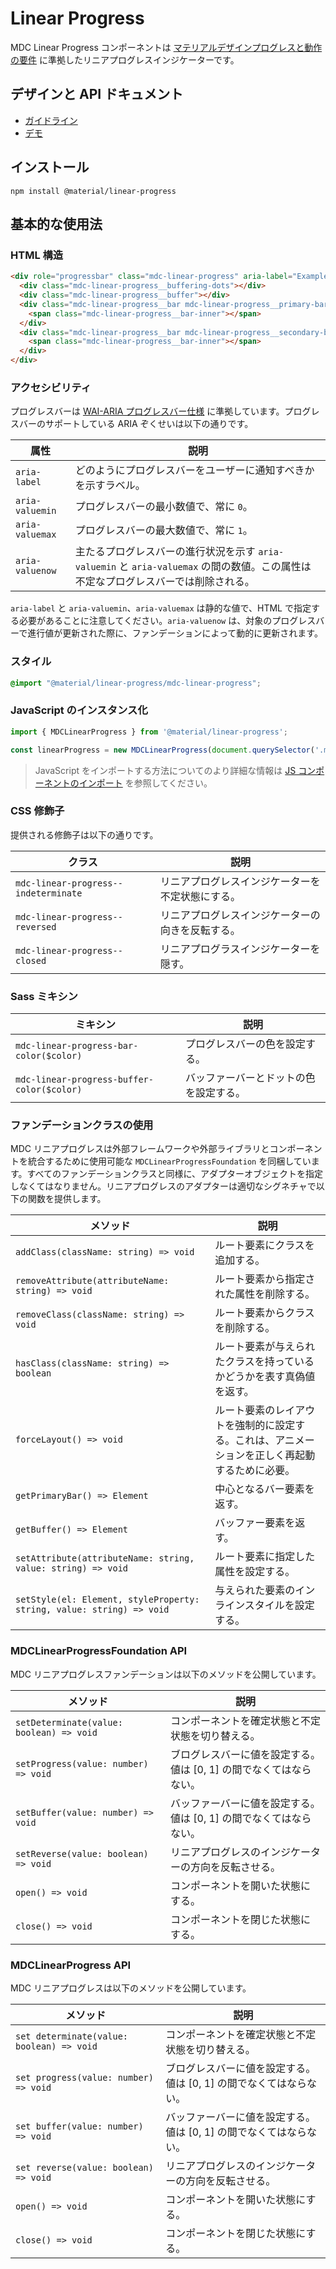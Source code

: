 <!--docs:
title: "Linear Progress"
layout: detail
section: components
excerpt: "Material Design-styled linear progress indicators."
iconId: progress_linear
path: /catalog/linear-progress/
-->

# Linear Progress

<!--<div class="article__asset">
  <a class="article__asset-link"
      href="https://material-components.github.io/material-components-web-catalog/#/component/linear-progress-indicator">
    <img src="{{ site.rootpath }}/images/mdc_web_screenshots/linear-progress.png" width="586" alt="Linear progress screenshot">
  </a>
</div>-->

MDC Linear Progress コンポーネントは [マテリアルデザインプログレスと動作の要件](https://material.io/go/design-progress-indicators) に準拠したリニアプログレスインジケーターです。

## デザインと API ドキュメント

<ul class="icon-list">
  <li class="icon-list-item icon-list-item--spec">
    <a href="https://material.io/go/design-progress-indicators">ガイドライン</a>
  </li>
  <li class="icon-list-item icon-list-item--link">
    <a href="https://material-components.github.io/material-components-web-catalog/#/component/linear-progress-indicator">デモ</a>
  </li>
</ul>

## インストール

```
npm install @material/linear-progress
```

## 基本的な使用法

### HTML 構造

```html
<div role="progressbar" class="mdc-linear-progress" aria-label="Example Progress Bar" aria-valuemin="0" aria-valuemax="1" aria-valuenow="0">
  <div class="mdc-linear-progress__buffering-dots"></div>
  <div class="mdc-linear-progress__buffer"></div>
  <div class="mdc-linear-progress__bar mdc-linear-progress__primary-bar">
    <span class="mdc-linear-progress__bar-inner"></span>
  </div>
  <div class="mdc-linear-progress__bar mdc-linear-progress__secondary-bar">
    <span class="mdc-linear-progress__bar-inner"></span>
  </div>
</div>
```

### アクセシビリティ

プログレスバーは [WAI-ARIA プログレスバー仕様](https://www.w3.org/TR/wai-aria/#progressbar) に準拠しています。プログレスバーのサポートしている ARIA ぞくせいは以下の通りです。

| 属性 | 説明 |
| --------- | ----------- |
| `aria-label` | どのようにプログレスバーをユーザーに通知すべきかを示すラベル。 |
| `aria-valuemin` | プログレスバーの最小数値で、常に `0`。 |
| `aria-valuemax` | プログレスバーの最大数値で、常に `1`。 |
| `aria-valuenow` | 主たるプログレスバーの進行状況を示す `aria-valuemin` と `aria-valuemax` の間の数値。この属性は不定なプログレスバーでは削除される。 |

`aria-label` と `aria-valuemin`、`aria-valuemax` は静的な値で、HTML で指定する必要があることに注意してください。`aria-valuenow` は、対象のプログレスバーで進行値が更新された際に、ファンデーションによって動的に更新されます。

### スタイル
```scss
@import "@material/linear-progress/mdc-linear-progress";
```

### JavaScript のインスタンス化

```js
import { MDCLinearProgress } from '@material/linear-progress';

const linearProgress = new MDCLinearProgress(document.querySelector('.mdc-linear-progress'));
```

> JavaScript をインポートする方法についてのより詳細な情報は [JS コンポーネントのインポート](../../docs/importing-js.md) を参照してください。

### CSS 修飾子

提供される修飾子は以下の通りです。

| クラス                | 説明                                                    |
| --------------------- | ------------------------------------------------------- |
| `mdc-linear-progress--indeterminate`   | リニアプログレスインジケーターを不定状態にする。 |
| `mdc-linear-progress--reversed`  | リニアプログレスインジケーターの向きを反転する。 |
| `mdc-linear-progress--closed`  | リニアプログラスインジケーターを隠す。 |

### Sass ミキシン

ミキシン | 説明
--- | ---
`mdc-linear-progress-bar-color($color)` | プログレスバーの色を設定する。
`mdc-linear-progress-buffer-color($color)` | バッファーバーとドットの色を設定する。

### ファンデーションクラスの使用

MDC リニアプログレスは外部フレームワークや外部ライブラリとコンポーネントを統合するために使用可能な `MDCLinearProgressFoundation` を同梱しています。すべてのファンデーションクラスと同様に、アダプターオブジェクトを指定しなくてはなりません。リニアプログレスのアダプターは適切なシグネチャで以下の関数を提供します。

| メソッド | 説明 |
| --- | --- |
| `addClass(className: string) => void` | ルート要素にクラスを追加する。 |
| `removeAttribute(attributeName: string) => void` | ルート要素から指定された属性を削除する。 |
| `removeClass(className: string) => void` | ルート要素からクラスを削除する。 |
| `hasClass(className: string) => boolean` | ルート要素が与えられたクラスを持っているかどうかを表す真偽値を返す。 |
| `forceLayout() => void` | ルート要素のレイアウトを強制的に設定する。これは、アニメーションを正しく再起動するために必要。 |
| `getPrimaryBar() => Element` | 中心となるバー要素を返す。 |
| `getBuffer() => Element` | バッファー要素を返す。 |
| `setAttribute(attributeName: string, value: string) => void` | ルート要素に指定した属性を設定する。 |
| `setStyle(el: Element, styleProperty: string, value: string) => void` | 与えられた要素のインラインスタイルを設定する。 |

### MDCLinearProgressFoundation API

MDC リニアプログレスファンデーションは以下のメソッドを公開しています。

| メソッド | 説明 |
| --- | --- |
| `setDeterminate(value: boolean) => void` | コンポーネントを確定状態と不定状態を切り替える。 |
| `setProgress(value: number) => void` | ブログレスバーに値を設定する。値は [0, 1] の間でなくてはならない。 |
| `setBuffer(value: number) => void` | バッファーバーに値を設定する。値は [0, 1] の間でなくてはならない。 |
| `setReverse(value: boolean) => void` | リニアプログレスのインジケーターの方向を反転させる。 |
| `open() => void` | コンポーネントを開いた状態にする。 |
| `close() => void` | コンポーネントを閉じた状態にする。 |

### MDCLinearProgress API

MDC リニアプログレスは以下のメソッドを公開しています。

| メソッド | 説明 |
| --- | --- |
| `set determinate(value: boolean) => void` | コンポーネントを確定状態と不定状態を切り替える。 |
| `set progress(value: number) => void` | ブログレスバーに値を設定する。値は [0, 1] の間でなくてはならない。 |
| `set buffer(value: number) => void` | バッファーバーに値を設定する。値は [0, 1] の間でなくてはならない。 |
| `set reverse(value: boolean) => void` | リニアプログレスのインジケーターの方向を反転させる。 |
| `open() => void` | コンポーネントを開いた状態にする。 |
| `close() => void` | コンポーネントを閉じた状態にする。 |
